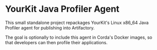 # YourKit Java Profiler Agent

This small standalone project repackages YourKit's Linux x86_64 Java Profiler
agent for publishing into Artifactory.

The goal is optionally to include this agent in Corda's Docker images,
so that developers can then profile their applications.
